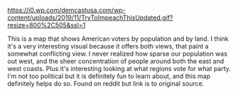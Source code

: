 https://i0.wp.com/demcastusa.com/wp-content/uploads/2019/11/TryToImpeachThisUpdated.gif?resize=800%2C505&ssl=1

This is a map that shows American voters by population and by land. I think it's a very interesting visual because it offers both views, that paint a somewhat conflicting view. I never realized how sparse our population was out west, and the sheer concentration of people around both the east and west coasts. Plus it's interesting looking at what regions vote for what party. I'm not too political but it is definitely fun to learn about, and this map definitely helps do so. Found on reddit but link is to original source.
